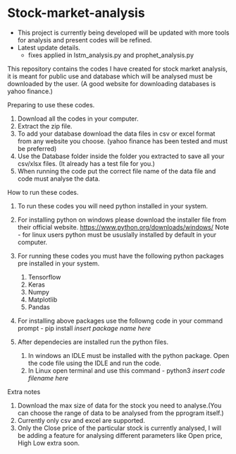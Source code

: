 # Stock-market-analysis

- This project is currently being developed will be updated with more tools for analysis and present codes will be refined.
- Latest update details.
	- fixes applied in lstm_analysis.py and prophet_analysis.py

This repository contains the  codes I have created for stock market analysis, it is meant for public use and database which will be analysed must be downloaded by the user.
(A good website for downloading databases is yahoo finance.)

Preparing to use these codes.
1) Download all the codes in your computer.
2) Extract the zip file.
3) To add your database download the data files in csv or excel format from any website you choose. (yahoo finance has been tested and must be preferred)
4) Use the Database folder inside the folder you extracted to save all your csv/xlsx files. (It already has a test file for you.)
5) When running the code put the correct file name of the data file and code must analyse the data.

How to run these codes.
1) To run these codes you will need python installed in your system.
2) For installing python on windows please download the installer file from their official website. https://www.python.org/downloads/windows/
Note - for linux users python must be ususlally installed by default in your computer.
3) For running these codes you must have the following python packages pre installed in your system.
	1) Tensorflow
	2) Keras
	3) Numpy
	4) Matplotlib
	5) Pandas

4) For installing above packages use the followng code in your command prompt - pip install *insert package name here*

5) After dependecies are installed run the python files.
	1) In windows an IDLE must be installed with the python package. Open the code file using the IDLE and run the code.
	2) In Linux open terminal and use this command - python3 *insert code filename here*

Extra notes
1) Download the max size of data for the stock you need to analyse.(You can choose the range of data to be analysed from the pprogram itself.)
2) Currently only csv and excel are supported.
3) Only the Close price of the particular stock is currently analysed, I will be adding a feature for analysing different parameters like Open price, High Low extra soon.

